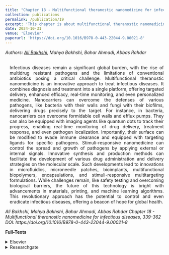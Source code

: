 ```yaml
---
title: "Chapter 18 - Multifunctional theranostic nanomedicine for infectious diseases"
collection: publications
permalink: /publication/19
excerpt: 'This chapter is about multifunctional theranostic nanomedicine for infectious diseases.'
date: 2024-10-31
venue: 'Elsevier'
paperurl: 'https://doi.org/10.1016/B978-0-443-22044-9.00021-8'
---
```

<address class="author">Authors: <a rel="author" href="https://bakhshiali.github.io">Ali Bakhshi</a>, Mahya Bakhshi, Bahar Ahmadi, Abbas Rahdar
</address><br>

<p align="justify" style="padding-left: 1em">
Infectious diseases remain a significant global burden, with the rise of multidrug resistant pathogens and the limitations of conventional 
  antibiotics posing a critical challenge. Multifunctional theranostic nanomedicine is an innovative approach to treat infectious diseases. 
  It combines diagnosis and treatment into a single platform, offering targeted delivery, enhanced efficacy, real-time monitoring, and even 
  personalized medicine. Nanocarriers can overcome the defenses of various pathogens, like bacteria with their walls and fungi with their 
  biofilms, delivering drugs precisely to the target. For instance, in bacteria, nanocarriers can overcome formidable cell walls and efflux 
  pumps. They can also be equipped with imaging agents like quantum dots to track their progress, enabling real-time monitoring of drug delivery, 
  treatment response, and even pathogen localization. Importantly, their surface can be modified to evade immune clearance and equipped with 
  targeting ligands for specific pathogens. Stimuli-responsive nanomedicine can control the spread and growth of pathogens by applying external 
  or internal signals. Innovative synthesis and production methods can facilitate the development of various drug administration and delivery 
  strategies on the molecular scale. Such developments lead to innovations in microfluidics, microneedle patches, bioimplants, multifunctional 
  biopolymers, encapsulations, and stimuli-responsive multitargeting formulations. While challenges remain, like safety testing and overcoming 
  biological barriers, the future of this technology is bright with advancements in materials, printing, and machine learning algorithms. 
  This revolutionary approach has the potential to control and even eradicate infectious diseases, offering a beacon of hope for global health.
</p>
<cite> Ali Bakhshi, Mahya Bakhshi, Bahar Ahmadi, Abbas Rahdar
Chapter 18 - Multifunctional theranostic nanomedicine for infectious diseases, 339-362
DOI: https://doi.org/10.1016/B978-0-443-22044-9.00021-8
</cite>

<b>Full-Texts</b>
<details>
<summary>Elsevier</summary>
  <a href="https://www.sciencedirect.com/science/article/abs/pii/B9780443220449000218"> https://www.sciencedirect.com/science/article/abs/pii/B9780443220449000218 </a>
</details>
<details>
<summary>Researchgate</summary>
  <a href="https://www.sciencedirect.com/science/article/abs/pii/B9780443220449000218"> https://www.sciencedirect.com/science/article/abs/pii/B9780443220449000218 </a>
</details>
